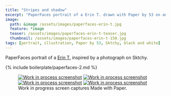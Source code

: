 ```yaml
---
title: "Stripes and shadow"
excerpt: "PaperFaces portrait of a Erin T. drawn with Paper by 53 on an iPad."
image: 
  path: &image /assets/images/paperfaces-erin-t.jpg 
  feature: *image
  teaser: /assets/images/paperfaces-erin-t-teaser.jpg
  thumbnail: /assets/images/paperfaces-erin-t-150.jpg
tags: [portrait, illustration, Paper by 53, Sktchy, black and white]
---
```


PaperFaces portrait of a [Erin T.](http://sktchy.com/SUIJtH) inspired by a photograph on Sktchy.

{% include boilerplate/paperfaces-2.md %}

<figure class="third">
	<a href="/assets/images/paperfaces-erin-t-process-1-lg.jpg"><img src="/assets/images/paperfaces-erin-t-process-1-600.jpg" alt="Work in process screenshot"></a>
	<a href="/assets/images/paperfaces-erin-t-process-2-lg.jpg"><img src="/assets/images/paperfaces-erin-t-process-2-600.jpg" alt="Work in process screenshot"></a>
	<a href="/assets/images/paperfaces-erin-t-process-3-lg.jpg"><img src="/assets/images/paperfaces-erin-t-process-3-600.jpg" alt="Work in process screenshot"></a>
	<a href="/assets/images/paperfaces-erin-t-process-4-lg.jpg"><img src="/assets/images/paperfaces-erin-t-process-4-600.jpg" alt="Work in process screenshot"></a>
	<figcaption>Work in progress screen captures Made with Paper.</figcaption>
</figure>
